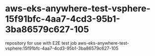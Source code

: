 # aws-eks-anywhere-test-vsphere-15f91bfc-4aa7-4cd3-95b1-3ba86579c627-105
repository for use with E2E test job aws-eks-anywhere-test-vsphere:15f91bfc-4aa7-4cd3-95b1-3ba86579c627-105
